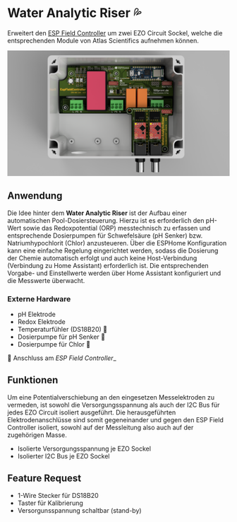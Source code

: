 
# Water Analytic Riser :sweat_drops:

Erweitert den [ESP Field Controller](../) um zwei EZO Circuit Sockel, welche die entsprechenden Module von Atlas Scientifics aufnehmen können.

![Zusammenbau im Spelsberg Gehäuse](docu/war_assembly.png)

## Anwendung

Die Idee hinter dem __Water Analytic Riser__ ist der Aufbau einer automatischen Pool-Dosiersteuerung. Hierzu ist es erforderlich den pH-Wert sowie das Redoxpotential (ORP) messtechnisch zu erfassen und entsprechende Dosierpumpen für Schwefelsäure (pH Senker) bzw. Natriumhypochlorit (Chlor) anzusteueren.
Über die ESPHome Konfiguration kann eine einfache Regelung eingerichtet werden, sodass die Dosierung der Chemie automatisch erfolgt und auch keine Host-Verbindung (Verbindung zu Home Assistant) erforderlich ist. Die entsprechenden Vorgabe- und Einstellwerte werden über Home Assistant konfiguriert und die Messwerte überwacht.

### Externe Hardware
* pH Elektrode
* Redox Elektrode
* Temperaturfühler (DS18B20) :link:
* Dosierpumpe für pH Senker :link:
* Dosierpumpe für Chlor :link:

:link: Anschluss am _ESP Field Controller__

## Funktionen

Um eine Potentialverschiebung an den eingesetzen Messelektroden zu vermeden, ist sowohl die Versorgungsspannung als auch der I2C Bus für jedes EZO Circuit isoliert ausgeführt. Die herausgeführten Elektrodenanschlüsse sind somit gegeneinander und gegen den ESP Field Controller isoliert, sowohl auf der Messleitung also auch auf der zugehörigen Masse.

* Isolierte Versorgungsspannung je EZO Sockel
* Isolierter I2C Bus je EZO Sockel

## Feature Request

* 1-Wire Stecker für DS18B20
* Taster für Kalibrierung
* Versorgunsspannung schaltbar (stand-by)

